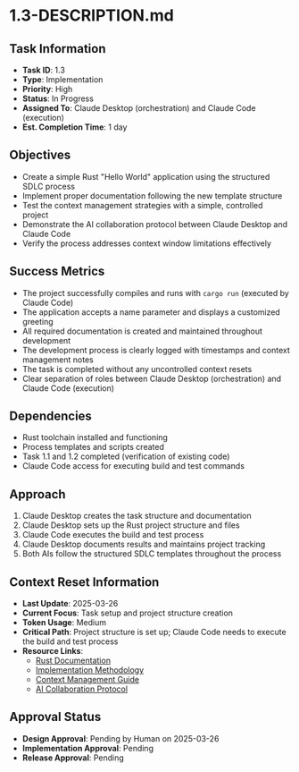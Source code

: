 # 1.3-DESCRIPTION.md

## Task Information
- **Task ID**: 1.3
- **Type**: Implementation
- **Priority**: High
- **Status**: In Progress
- **Assigned To**: Claude Desktop (orchestration) and Claude Code (execution)
- **Est. Completion Time**: 1 day

## Objectives
- Create a simple Rust "Hello World" application using the structured SDLC process
- Implement proper documentation following the new template structure
- Test the context management strategies with a simple, controlled project
- Demonstrate the AI collaboration protocol between Claude Desktop and Claude Code
- Verify the process addresses context window limitations effectively

## Success Metrics
- The project successfully compiles and runs with `cargo run` (executed by Claude Code)
- The application accepts a name parameter and displays a customized greeting
- All required documentation is created and maintained throughout development
- The development process is clearly logged with timestamps and context management notes
- The task is completed without any uncontrolled context resets
- Clear separation of roles between Claude Desktop (orchestration) and Claude Code (execution)

## Dependencies
- Rust toolchain installed and functioning
- Process templates and scripts created
- Task 1.1 and 1.2 completed (verification of existing code)
- Claude Code access for executing build and test commands

## Approach
1. Claude Desktop creates the task structure and documentation
2. Claude Desktop sets up the Rust project structure and files
3. Claude Code executes the build and test process
4. Claude Desktop documents results and maintains project tracking
5. Both AIs follow the structured SDLC templates throughout the process

## Context Reset Information
- **Last Update**: 2025-03-26 
- **Current Focus**: Task setup and project structure creation
- **Token Usage**: Medium
- **Critical Path**: Project structure is set up; Claude Code needs to execute the build and test process
- **Resource Links**:
  - [Rust Documentation](https://doc.rust-lang.org/book/)
  - [Implementation Methodology](../project/IMPLEMENTATION_METHODOLOGY.md)
  - [Context Management Guide](../process/CONTEXT_MANAGEMENT_GUIDE.md)
  - [AI Collaboration Protocol](../process/AI_COLLABORATION_PROTOCOL.md)

## Approval Status
- **Design Approval**: Pending by Human on 2025-03-26
- **Implementation Approval**: Pending
- **Release Approval**: Pending
